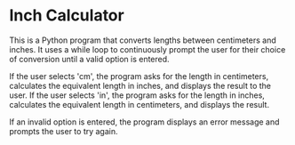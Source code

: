 # Inch Calculator
This is a Python program that converts lengths between centimeters and inches. It uses a while loop to continuously prompt the user for their choice of conversion until a valid option is entered.

If the user selects 'cm', the program asks for the length in centimeters, calculates the equivalent length in inches, and displays the result to the user. If the user selects 'in', the program asks for the length in inches, calculates the equivalent length in centimeters, and displays the result.

If an invalid option is entered, the program displays an error message and prompts the user to try again.
